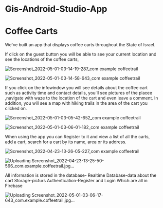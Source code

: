 # Gis-Android-Studio-App
# Coffee Carts

We've built an app that displays coffee carts throughout the State of Israel.

If click on the guest button you will be able to see your current location and see the locations of the coffee carts,


![Screenshot_2022-05-01-03-14-19-287_com example coffeetrail](https://user-images.githubusercontent.com/88483910/166126955-29718f80-4dd3-4af4-8ed0-19cb3e32c917.jpg)


![Screenshot_2022-05-01-03-14-58-643_com example coffeetrail](https://user-images.githubusercontent.com/88483910/166126950-3a54c0af-229a-4db5-82d0-6f6068a60022.jpg)


If you click on the infowindow you will see details about the coffee cart 
such as activity time and contact details, you'll see pictures of the placee ,navigate with waze to the location of the cart and even leave a comment.
In addition, you will see a map with hiking trails in the area of the cart you clicked on.

![Screenshot_2022-05-01-03-05-42-652_com example coffeetrail](https://user-images.githubusercontent.com/88483910/166126961-ad21eed6-a5df-4910-9233-672d2c3685a7.jpg)

![Screenshot_2022-05-01-03-06-01-182_com example coffeetrail](https://user-images.githubusercontent.com/88483910/166126964-ece20dfd-c172-4f7a-83ef-48d75922ae4f.jpg)

When using the app you can Register to it and view a list of all the carts, add a cart, search for a cart by its name, area or its address.

![Screenshot_2022-04-23-13-26-05-227_com example coffeetrail](https://user-images.githubusercontent.com/88483910/166126969-4a72b09a-d99d-423d-a494-a07e4324a135.jpg)

![Uploading Screenshot_2022-04-23-13-25-50-566_com.example.coffeetrail.jpg…]()


All information is stored in the database-
Realtime Database-data about the cart
Storage-picturs
Authentication-Register and Login
Which are all in Firebase

![Uploading Screenshot_2022-05-01-03-06-17-643_com.example.coffeetrail.jpg…]()
